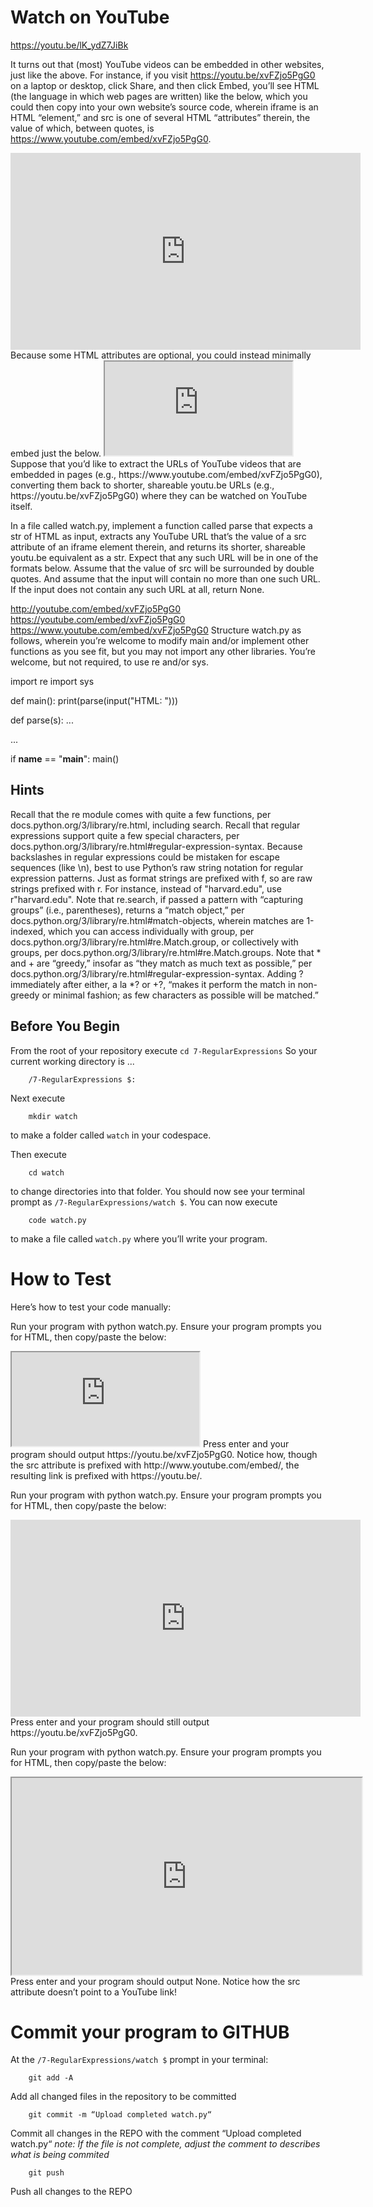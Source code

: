 # Watch on YouTube
https://youtu.be/lK_ydZ7JiBk

It turns out that (most) YouTube videos can be embedded in other websites, just like the above. For instance, if you visit https://youtu.be/xvFZjo5PgG0 on a laptop or desktop, click Share, and then click Embed, you’ll see HTML (the language in which web pages are written) like the below, which you could then copy into your own website’s source code, wherein iframe is an HTML “element,” and src is one of several HTML “attributes” therein, the value of which, between quotes, is https://www.youtube.com/embed/xvFZjo5PgG0.

<iframe width="560" height="315" src="https://www.youtube.com/embed/xvFZjo5PgG0" title="YouTube video player" frameborder="0" allow="accelerometer; autoplay; clipboard-write; encrypted-media; gyroscope; picture-in-picture" allowfullscreen></iframe>
Because some HTML attributes are optional, you could instead minimally embed just the below.

<iframe src="https://www.youtube.com/embed/xvFZjo5PgG0"></iframe>
Suppose that you’d like to extract the URLs of YouTube videos that are embedded in pages (e.g., https://www.youtube.com/embed/xvFZjo5PgG0), converting them back to shorter, shareable youtu.be URLs (e.g., https://youtu.be/xvFZjo5PgG0) where they can be watched on YouTube itself.

In a file called watch.py, implement a function called parse that expects a str of HTML as input, extracts any YouTube URL that’s the value of a src attribute of an iframe element therein, and returns its shorter, shareable youtu.be equivalent as a str. Expect that any such URL will be in one of the formats below. Assume that the value of src will be surrounded by double quotes. And assume that the input will contain no more than one such URL. If the input does not contain any such URL at all, return None.

http://youtube.com/embed/xvFZjo5PgG0
https://youtube.com/embed/xvFZjo5PgG0
https://www.youtube.com/embed/xvFZjo5PgG0
Structure watch.py as follows, wherein you’re welcome to modify main and/or implement other functions as you see fit, but you may not import any other libraries. You’re welcome, but not required, to use re and/or sys.

import re
import sys


def main():
    print(parse(input("HTML: ")))


def parse(s):
    ...


...


if __name__ == "__main__":
    main()

## Hints
Recall that the re module comes with quite a few functions, per docs.python.org/3/library/re.html, including search.
Recall that regular expressions support quite a few special characters, per docs.python.org/3/library/re.html#regular-expression-syntax.
Because backslashes in regular expressions could be mistaken for escape sequences (like \n), best to use Python’s raw string notation for regular expression patterns. Just as format strings are prefixed with f, so are raw strings prefixed with r. For instance, instead of "harvard\.edu", use r"harvard\.edu".
Note that re.search, if passed a pattern with “capturing groups” (i.e., parentheses), returns a “match object,” per docs.python.org/3/library/re.html#match-objects, wherein matches are 1-indexed, which you can access individually with group, per docs.python.org/3/library/re.html#re.Match.group, or collectively with groups, per docs.python.org/3/library/re.html#re.Match.groups.
Note that * and + are “greedy,” insofar as “they match as much text as possible,” per docs.python.org/3/library/re.html#regular-expression-syntax. Adding ? immediately after either, a la *? or +?, “makes it perform the match in non-greedy or minimal fashion; as few characters as possible will be matched.”


## Before You Begin
From the root of your repository execute `cd 7-RegularExpressions` So your current working directory is ...		

		/7-RegularExpressions $:
Next execute

		mkdir watch
to make a folder called `watch` in your codespace.

Then execute

		cd watch
to change directories into that folder. You should now see your terminal prompt as `/7-RegularExpressions/watch $`. You can now execute

		code watch.py
to make a file called `watch.py` where you’ll write your program.

# How to Test
Here’s how to test your code manually:

Run your program with python watch.py. Ensure your program prompts you for HTML, then copy/paste the below:
<iframe src="http://www.youtube.com/embed/xvFZjo5PgG0"></iframe>
Press enter and your program should output https://youtu.be/xvFZjo5PgG0. Notice how, though the src attribute is prefixed with http://www.youtube.com/embed/, the resulting link is prefixed with https://youtu.be/.

Run your program with python watch.py. Ensure your program prompts you for HTML, then copy/paste the below:
<iframe width="560" height="315" src="https://www.youtube.com/embed/xvFZjo5PgG0" title="YouTube video player" frameborder="0" allow="accelerometer; autoplay; clipboard-write; encrypted-media; gyroscope; picture-in-picture" allowfullscreen></iframe>
Press enter and your program should still output https://youtu.be/xvFZjo5PgG0.

Run your program with python watch.py. Ensure your program prompts you for HTML, then copy/paste the below:
<iframe width="560" height="315" src="https://cs50.harvard.edu/python"></iframe>
Press enter and your program should output None. Notice how the src attribute doesn’t point to a YouTube link!

# Commit your program to GITHUB
At the `/7-RegularExpressions/watch $` prompt in your terminal:

		git add -A 
Add all changed files in the repository to be committed

		git commit -m “Upload completed watch.py“
Commit all changes in the REPO with the comment “Upload completed watch.py“
*note: If the file is not complete, adjust the comment to describes what is being commited*

		git push 
Push all changes to the REPO